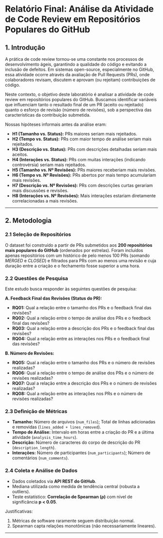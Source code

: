# Relatório Final: Análise da Atividade de Code Review em Repositórios Populares do GitHub

## 1. Introdução
A prática de code review tornou-se uma constante nos processos de desenvolvimento ágeis, garantindo a qualidade do código e evitando a inclusão de defeitos. Em sistemas open-source, especialmente no GitHub, essa atividade ocorre através da avaliação de Pull Requests (PRs), onde colaboradores revisam, discutem e aprovam (ou rejeitam) contribuições de código.

Neste contexto, o objetivo deste laboratório é analisar a atividade de code review em repositórios populares do GitHub. Buscamos identificar variáveis que influenciam tanto o resultado final de um PR (aceito ou rejeitado) quanto o esforço de revisão (número de revisões), sob a perspectiva das características da contribuição submetida.

Nossas hipóteses informais antes da análise eram:

- **H1 (Tamanho vs. Status):** PRs maiores seriam mais rejeitados.  
- **H2 (Tempo vs. Status):** PRs com maior tempo de análise seriam mais rejeitados.  
- **H3 (Descrição vs. Status):** PRs com descrições detalhadas seriam mais aceitos.  
- **H4 (Interações vs. Status):** PRs com muitas interações (indicando controvérsia) seriam mais rejeitados.  
- **H5 (Tamanho vs. Nº Revisões):** PRs maiores receberiam mais revisões.  
- **H6 (Tempo vs. Nº Revisões):** PRs abertos por mais tempo acumulariam mais revisões.  
- **H7 (Descrição vs. Nº Revisões):** PRs com descrições curtas gerariam mais discussões e revisões.  
- **H8 (Interações vs. Nº Revisões):** Mais interações estariam diretamente correlacionadas a mais revisões.  

---

## 2. Metodologia

### 2.1 Seleção de Repositórios
O dataset foi construído a partir de PRs submetidos aos **200 repositórios mais populares do GitHub** (ordenados por estrelas). Foram incluídos apenas repositórios com um histórico de pelo menos 100 PRs (somando *MERGED* e *CLOSED*) e filtrados para PRs com ao menos uma revisão e cuja duração entre a criação e o fechamento fosse superior a uma hora.

### 2.2 Questões de Pesquisa
Este estudo busca responder às seguintes questões de pesquisa:

**A. Feedback Final das Revisões (Status do PR):**  
- **RQ01:** Qual a relação entre o tamanho dos PRs e o feedback final das revisões?  
- **RQ02:** Qual a relação entre o tempo de análise dos PRs e o feedback final das revisões?  
- **RQ03:** Qual a relação entre a descrição dos PRs e o feedback final das revisões?  
- **RQ04:** Qual a relação entre as interações nos PRs e o feedback final das revisões?  

**B. Número de Revisões:**  
- **RQ05:** Qual a relação entre o tamanho dos PRs e o número de revisões realizadas?  
- **RQ06:** Qual a relação entre o tempo de análise dos PRs e o número de revisões realizadas?  
- **RQ07:** Qual a relação entre a descrição dos PRs e o número de revisões realizadas?  
- **RQ08:** Qual a relação entre as interações nos PRs e o número de revisões realizadas?  

### 2.3 Definição de Métricas
- **Tamanho:** Número de arquivos (`num_files`); Total de linhas adicionadas e removidas (`lines_added + lines_removed`).  
- **Tempo de Análise:** Intervalo em horas entre a criação do PR e a última atividade (`analysis_time_hours`).  
- **Descrição:** Número de caracteres do corpo de descrição do PR (`description_length`).  
- **Interações:** Número de participantes (`num_participants`); Número de comentários (`num_comments`).  

### 2.4 Coleta e Análise de Dados
- Dados coletados via **API REST do GitHub**.  
- Mediana utilizada como medida de tendência central (robusta a outliers).  
- Teste estatístico: **Correlação de Spearman (ρ)** com nível de significância **p < 0.05**.  

Justificativas:  
1. Métricas de software raramente seguem distribuição normal.  
2. Spearman capta relações monotônicas (não necessariamente lineares).  

---
